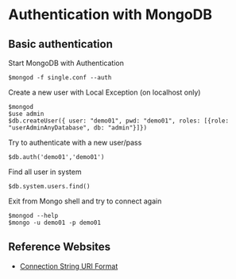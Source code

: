 # Authentication with MongoDB

## Basic authentication

Start MongoDB with Authentication
```
$mongod -f single.conf --auth
```

Create a new user with Local Exception (on localhost only)
```
$mongod
$use admin
$db.createUser({ user: "demo01", pwd: "demo01", roles: [{role: "userAdminAnyDatabase", db: "admin"}]})
```

Try to authenticate with a new user/pass
```
$db.auth('demo01','demo01')
```

Find all user in system
```
$db.system.users.find()
```

Exit from Mongo shell and try to connect again
```
$mongod --help
$mongo -u demo01 -p demo01
```




## Reference Websites
* [Connection String URI Format](https://docs.mongodb.com/manual/reference/connection-string/)

